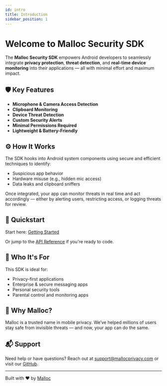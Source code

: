 ```yaml
---
id: intro
title: Introduction
sidebar_position: 1
---
```


# Welcome to Malloc Security SDK

The **Malloc Security SDK** empowers Android developers to seamlessly integrate **privacy protection**, **threat detection**, and **real-time device monitoring** into their applications — all with minimal effort and maximum impact.

## 🛡️ Key Features

- **Microphone & Camera Access Detection**
- **Clipboard Monitoring**
- **Device Threat Detection**
- **Custom Security Alerts**
- **Minimal Permissions Required**
- **Lightweight & Battery-Friendly**

## ⚙️ How It Works

The SDK hooks into Android system components using secure and efficient techniques to identify:

- Suspicious app behavior
- Hardware misuse (e.g., hidden mic access)
- Data leaks and clipboard sniffers

Once integrated, your app can monitor threats in real time and act accordingly — either by alerting users, restricting access, or logging threats for review.

## 🚀 Quickstart

Start here: [Getting Started](./getting-started)

Or jump to the [API Reference](./api-reference/scanDevice) if you're ready to code.

## 👥 Who It's For

This SDK is ideal for:

- Privacy-first applications
- Enterprise & secure messaging apps
- Personal security tools
- Parental control and monitoring apps

## 🧠 Why Malloc?

Malloc is a trusted name in mobile privacy. We’ve helped millions of users stay safe from invisible threats — and now, your app can do the same.

## 📬 Support

Need help or have questions? Reach out at [support@mallocprivacy.com](mailto:support@mallocprivacy.com) or visit our [GitHub](https://github.com/mallocprivacy/malloc-security-sdk-docs).

---

Built with ❤️ by [Malloc](https://www.mallocprivacy.com)
